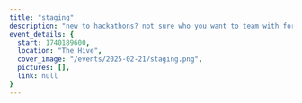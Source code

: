 ```yaml
---
title: "staging"
description: "new to hackathons? not sure who you want to team with for BLOOM? come to staging, a chill team-building social and how-to-hackathon panel! grab your friends, hang out, form teams, and hear from previous hackathon winners about their experiences & mindsets."
event_details: {
  start: 1740189600,
  location: "The Hive",
  cover_image: "/events/2025-02-21/staging.png",
  pictures: [],
  link: null
}
---
```

